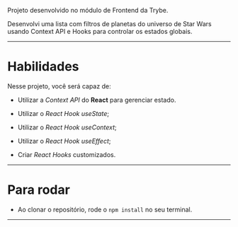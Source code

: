 Projeto desenvolvido no módulo de Frontend da Trybe.

Desenvolvi uma lista com filtros de planetas do universo de Star Wars usando Context API e Hooks para controlar os estados globais.

  

---

  

# Habilidades

  

Nesse projeto, você será capaz de:

  

* Utilizar a _Context API_ do **React** para gerenciar estado.

* Utilizar o _React Hook useState_;

* Utilizar o _React Hook useContext_;

* Utilizar o _React Hook useEffect_;

* Criar _React Hooks_ customizados.

  

---

# Para rodar
* Ao clonar o repositório, rode o `npm install` no seu terminal.
---
